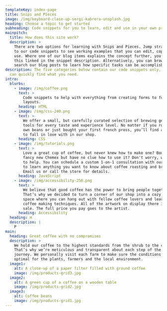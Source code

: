 ```yaml
---
templateKey: index-page
title: Snips and Pieces
image: /img/keyboard-close-up-sergi-kabrera-unsplash.jpg
heading: Choose a topic to get started
subheading: Code snippets for you to learn, edit and use in your own projects
mainpitch:
  title: How does this site work?
  description: >
    There are two options for learning with Snips and Pieces. Jump straight in
    to our code snippets to see working examples that you can edit, copy and
    use. Where one of our blog items explains the concept further, you will see
    this linked in the snippet description. Alternatively, you can browse or
    search our blog posts to learn how specific tasks can be accomplished.
description: The five categories below contain our code snippets only, so you
  can quickly find what you need.
intro:
  blurbs:
    - image: /img/coffee.png
      text: >
        Code snippets to help with everything from creating forms to full-page
        layouts. 
      heading: HTML
    - image: /img/css-240.png
      text: >
        We offer a small, but carefully curated selection of brewing gear and
        tools for every taste and experience level. No matter if you roast your
        own beans or just bought your first french press, you’ll find a gadget
        to fall in love with in our shop.
      heading: CSS
    - image: /img/tutorials.png
      text: >
        Love a great cup of coffee, but never knew how to make one? Bought a
        fancy new Chemex but have no clue how to use it? Don't worry, we’re here
        to help. You can schedule a custom 1-on-1 consultation with our baristas
        to learn anything you want to know about coffee roasting and brewing.
        Email us or call the store for details.
      heading: JavaScript
    - image: /img/accessibility-256.png
      text: >
        We believe that good coffee has the power to bring people together.
        That’s why we decided to turn a corner of our shop into a cozy meeting
        space where you can hang out with fellow coffee lovers and learn about
        coffee making techniques. All of the artwork on display there is for
        sale. The full price you pay goes to the artist.
      heading: Accessibility
  heading: H
  description: |
    P
main:
  heading: Great coffee with no compromises
  description: >
    We hold our coffee to the highest standards from the shrub to the cup.
    That’s why we’re meticulous and transparent about each step of the coffee’s
    journey. We personally visit each farm to make sure the conditions are
    optimal for the plants, farmers and the local environment.
  image1:
    alt: A close-up of a paper filter filled with ground coffee
    image: /img/products-grid3.jpg
  image2:
    alt: A green cup of a coffee on a wooden table
    image: /img/products-grid2.jpg
  image3:
    alt: Coffee beans
    image: /img/products-grid1.jpg
---
```

